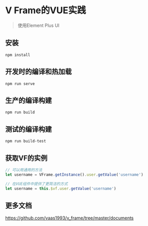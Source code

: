 # V Frame的VUE实践
> 使用Element Plus UI

## 安装
```
npm install
```

## 开发时的编译和热加载
```
npm run serve
```

## 生产的编译构建
```
npm run build
```

## 测试的编译构建
```
npm run build-test
```

## 获取VF的实例
```javascript
// 可以用通用的方法
let username = VFrame.getInstance().user.getValue('username')

// 在VUE组件中提供了更简洁的方式
let username = this.$vf.user.getValue('username')
```

## 更多文档
https://github.com/vaas1993/v_frame/tree/master/documents